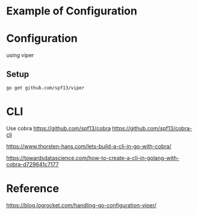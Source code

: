 Example of Configuration
========================


# Configuration

using viper
## Setup

```
go get github.com/spf13/viper
```


# CLI

Use cobra
https://github.com/spf13/cobra
https://github.com/spf13/cobra-cli

https://www.thorsten-hans.com/lets-build-a-cli-in-go-with-cobra/


https://towardsdatascience.com/how-to-create-a-cli-in-golang-with-cobra-d729641c7177


# Reference

https://blog.logrocket.com/handling-go-configuration-viper/

